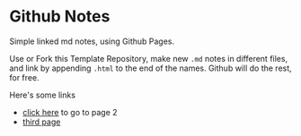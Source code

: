 # Github Notes

Simple linked md notes, using Github Pages.

Use or Fork this Template Repository, make new `.md` notes in different files, and link by appending `.html` to the end of the names.
Github will do the rest, for free.

Here's some links

 - [click here](second-page.html) to go to page 2
 - [third page](third-page.html)
